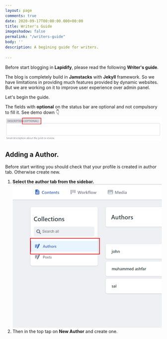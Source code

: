 ```yaml
---
layout: page
comments: true
date: 2020-09-17T00:00:00.000+00:00
title: Writer's Guide
imageshadow: false
permalink: "/writers-guide"
body: ''
description: A begining guide for writers.

---
```

Before start blogging in **Lapidify**, please read the following **Writer's guide**.

The blog is completely build in **Jamstacks** with **Jekyll** framework. So we have limitations in providing much features provided by dynamic websites. But we are working on it to improve user experience over admin panel.

Let's begin the guide.

The fields with **optional** on the status bar are optional and not compulsory to fill it. See demo down 👇![optional image](/uploads/tempsnip.png "Optional")

## **Adding a Author.**

Before start writing you should check that your profile is created in author tab. Otherwise create new.

1. **Select the author tab from the sidebar.![](/uploads/tempsnip1.png)**
2. Then in the top tap on **New Author** and create one.